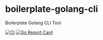 # boilerplate-golang-cli
Boilerplate Golang CLI Tool

[![CI](https://github.com/takumin/boilerplate-golang-cli/actions/workflows/integration.yml/badge.svg)](https://github.com/takumin/boilerplate-golang-cli/actions/workflows/integration.yml)
[![Go Report Card](https://goreportcard.com/badge/github.com/takumin/boilerplate-golang-cli)](https://goreportcard.com/report/github.com/takumin/boilerplate-golang-cli)
